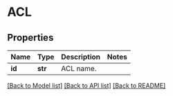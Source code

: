 # ACL

## Properties
Name | Type | Description | Notes
------------ | ------------- | ------------- | -------------
**id** | **str** | ACL name. | 

[[Back to Model list]](../README.md#documentation-for-models) [[Back to API list]](../README.md#documentation-for-api-endpoints) [[Back to README]](../README.md)


